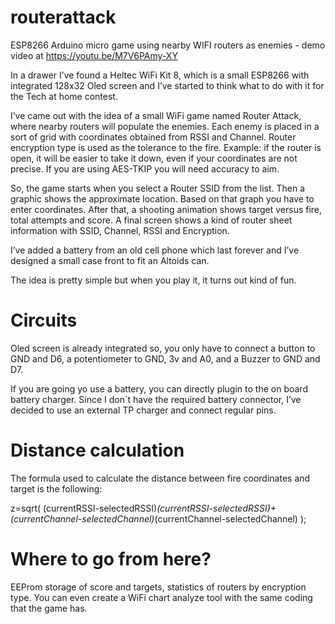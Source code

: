 # routerattack
ESP8266 Arduino micro game using nearby WIFI routers as enemies - demo video at https://youtu.be/M7V6PAmy-XY

In a drawer I’ve found a Heltec WiFi Kit 8, which is a small ESP8266 with integrated 128x32 Oled screen and I’ve started to think what to do with it for the Tech at home contest.

I’ve came out with the idea of a small WiFi game named Router Attack, where nearby routers will populate the enemies. Each enemy is placed in a sort of grid with coordinates obtained from RSSI and Channel. Router encryption type is used as the tolerance to the fire. Example: if the router is open, it will be easier to take it down, even if your coordinates are not precise. If you are using AES-TKIP you will need accuracy to aim. 

So, the game starts when you select a Router SSID from the list. Then a graphic shows the approximate location. Based on that graph you have to enter coordinates. After that, a shooting animation shows target versus fire, total attempts and score. A final screen shows a kind of router sheet information with SSID, Channel, RSSI and Encryption.

I’ve added a battery from an old cell phone which last forever and I’ve designed a small case front to fit an Altoids can.  

The idea is pretty simple but when you play it, it turns out kind of fun. 

# Circuits

Oled screen is already integrated so, you only have to connect a button to GND and D6, a potentiometer to GND, 3v and A0, and a Buzzer to GND and D7. 

If you are going yo use a battery, you can directly plugin to the on board battery charger. Since I don´t have the required battery connector, I’ve decided to use an external TP charger and connect regular pins.

# Distance calculation

The formula used to calculate the distance between fire coordinates and target is the following:

z=sqrt( (currentRSSI-selectedRSSI)*(currentRSSI-selectedRSSI)+ (currentChannel-selectedChannel)*(currentChannel-selectedChannel) );  

# Where to go from here?           

EEProm storage of score and targets, statistics of routers by encryption type. You can even create a WiFi chart analyze tool with the same coding that the game has. 
